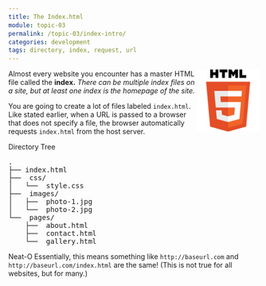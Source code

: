```yaml
---
title: The Index.html
module: topic-03
permalink: /topic-03/index-intro/
categories: development
tags: directory, index, request, url
---
```


<div class="divider-heading"></div>


<div class="container-row">
  <img src="../img/logo-html5.svg" alt="HTML5 Logo" title="HTML5" style="float: right; width: 125px; margin-top: 0;" />

  <p>Almost every website you encounter has a master HTML file called the <b>index.</b> <i>There can be multiple index files on a site, but at least one index is the homepage of the site.</i></p>

  <p>You are going to create a lot of files labeled <code>index.html</code>. Like stated earlier, when a URL is passed to a browser that does not specify a file, the browser automatically requests <code>index.html</code> from the host server.</p>
</div>


<div id="code-heading">Directory Tree</div>
<pre id="bash">
.
├── index.html <i class="fas fa-long-arrow-alt-left bounce-x"></i>
├── <i class="far fa-folder-open"></i> css/
│   └── <i class="fab fa-css3-alt"></i> style.css
├── <i class="far fa-folder-open"></i> images/
│   ├── <i class="far fa-image"></i> photo-1.jpg
│   └── <i class="far fa-image"></i> photo-2.jpg
└── <i class="far fa-folder-open"></i> pages/
    ├── <i class="fab fa-html5"></i> about.html
    ├── <i class="fab fa-html5"></i> contact.html
    └── <i class="fab fa-html5"></i> gallery.html
</pre>


<span class="label label-success">Neat-O</span> Essentially, this means something like `http://baseurl.com` and `http://baseurl.com/index.html` are the same! (This is not true for all websites, but for many.)
